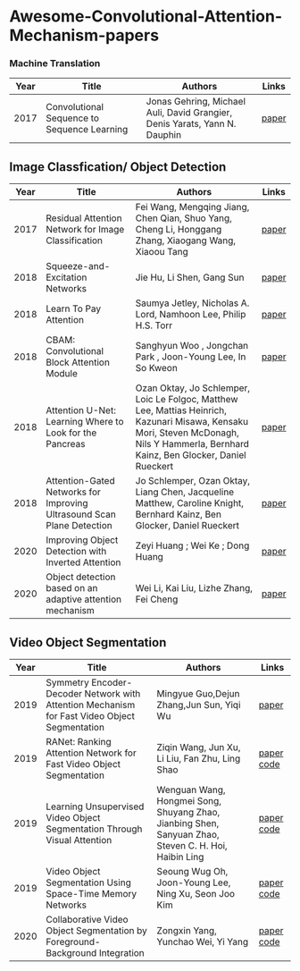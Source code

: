 # Awesome-Convolutional-Attention-Mechanism-papers

### Machine Translation
| Year | Title | Authors | Links | 
| --- | --- | --- | --- |
| 2017 | Convolutional Sequence to Sequence Learning | Jonas Gehring, Michael Auli, David Grangier, Denis Yarats, Yann N. Dauphin | [paper](https://arxiv.org/abs/1705.03122) |

## Image Classfication/ Object Detection
| Year | Title | Authors | Links | 
| --- | --- | --- | --- |
| 2017 | Residual Attention Network for Image Classification | Fei Wang, Mengqing Jiang, Chen Qian, Shuo Yang, Cheng Li, Honggang Zhang, Xiaogang Wang, Xiaoou Tang | [paper](https://openaccess.thecvf.com/content_cvpr_2017/html/Wang_Residual_Attention_Network_CVPR_2017_paper.html) |
| 2018 | Squeeze-and-Excitation Networks | Jie Hu, Li Shen, Gang Sun | [paper](https://openaccess.thecvf.com/content_cvpr_2018/html/Hu_Squeeze-and-Excitation_Networks_CVPR_2018_paper.html) |
| 2018 | Learn To Pay Attention | Saumya Jetley, Nicholas A. Lord, Namhoon Lee, Philip H.S. Torr | [paper](https://arxiv.org/abs/1804.02391) |
| 2018 | CBAM: Convolutional Block Attention Module | Sanghyun Woo , Jongchan Park , Joon-Young Lee, In So Kweon | [paper](https://openaccess.thecvf.com/content_ECCV_2018/html/Sanghyun_Woo_Convolutional_Block_Attention_ECCV_2018_paper.html) |
| 2018 | Attention U-Net: Learning Where to Look for the Pancreas | Ozan Oktay, Jo Schlemper, Loic Le Folgoc, Matthew Lee, Mattias Heinrich, Kazunari Misawa, Kensaku Mori, Steven McDonagh, Nils Y Hammerla, Bernhard Kainz, Ben Glocker, Daniel Rueckert| [paper](https://arxiv.org/abs/1804.03999) |
| 2018 | Attention-Gated Networks for Improving Ultrasound Scan Plane Detection | Jo Schlemper, Ozan Oktay, Liang Chen, Jacqueline Matthew, Caroline Knight, Bernhard Kainz, Ben Glocker, Daniel Rueckert| [paper](https://arxiv.org/abs/1804.05338) |
| 2020 | Improving Object Detection with Inverted Attention | Zeyi Huang ; Wei Ke ; Dong Huang | [paper](https://ieeexplore.ieee.org/abstract/document/9093507) |
| 2020 | Object detection based on an adaptive attention mechanism | Wei Li, Kai Liu, Lizhe Zhang, Fei Cheng | [paper](https://www.nature.com/articles/s41598-020-67529-x)|



## Video Object Segmentation
| Year | Title | Authors | Links | 
| --- | --- | --- | --- |
| 2019 | Symmetry Encoder-Decoder Network with Attention Mechanism for Fast Video Object Segmentation | Mingyue Guo,Dejun Zhang,Jun Sun, Yiqi Wu | [paper](https://www.mdpi.com/2073-8994/11/8/1006) |
| 2019 | RANet: Ranking Attention Network for Fast Video Object Segmentation | Ziqin Wang, Jun Xu, Li Liu, Fan Zhu, Ling Shao | [paper](https://openaccess.thecvf.com/content_ICCV_2019/html/Wang_RANet_Ranking_Attention_Network_for_Fast_Video_Object_Segmentation_ICCV_2019_paper.html) [code](https://github.com/Storife/RANet)|
| 2019 | Learning Unsupervised Video Object Segmentation Through Visual Attention | Wenguan Wang, Hongmei Song, Shuyang Zhao, Jianbing Shen, Sanyuan Zhao, Steven C. H. Hoi, Haibin Ling | [paper](https://openaccess.thecvf.com/content_CVPR_2019/html/Wang_Learning_Unsupervised_Video_Object_Segmentation_Through_Visual_Attention_CVPR_2019_paper.html) [code](https://github.com/wenguanwang/AGS)|
| 2019 | Video Object Segmentation Using Space-Time Memory Networks | Seoung Wug Oh, Joon-Young Lee, Ning Xu, Seon Joo Kim | [paper](https://openaccess.thecvf.com/content_ICCV_2019/html/Oh_Video_Object_Segmentation_Using_Space-Time_Memory_Networks_ICCV_2019_paper.html) [code](https://github.com/seoungwugoh/STM)|
| 2020 | Collaborative Video Object Segmentation by Foreground-Background Integration | Zongxin Yang, Yunchao Wei, Yi Yang | [paper](https://arxiv.org/abs/2003.08333) [code](https://github.com/z-x-yang/CFBI)|





